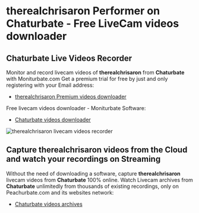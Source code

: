 # therealchrisaron Performer on Chaturbate - Free LiveCam videos downloader

## Chaturbate Live Videos Recorder

Monitor and record livecam videos of **therealchrisaron** from **Chaturbate** with Moniturbate.com
Get a premium trial for free by just and only registering with your Email address:
* [therealchrisaron Premium videos downloader](https://moniturbate.com/request-demo-licence-key.html)

Free livecam videos downloader - Moniturbate Software:
* [Chaturbate videos downloader](https://moniturbate.com/moniturbate-download-software.html)

![therealchrisaron livecam videos recorder](https://peachurnet.com/templates/moniturbate-software.png)


## Capture therealchrisaron videos from the Cloud and watch your recordings on Streaming

Without the need of downloading a software, capture **therealchrisaron** livecam videos from **Chaturbate** 100% online.
Watch Livecam archives from **Chaturbate** unlimitedly from thousands of existing recordings, only on Peachurbate.com and its websites network:
* [Chaturbate videos archives](https://peachurnet.com/)